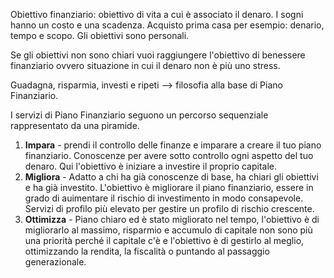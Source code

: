 Obiettivo finanziario: obiettivo di vita a cui è associato il denaro. 
I sogni hanno un costo e una scadenza. 
Acquisto prima casa per esempio: denario, tempo e scopo. 
Gli obiettivi sono personali. 

Se gli obiettivi non sono chiari vuoi raggiungere l'obiettivo di benessere finanziario ovvero situazione in cui il denaro non è più uno stress. 

Guadagna, risparmia, investi e ripeti --> filosofia alla base di Piano Finanziario. 

I servizi di Piano Finanziario seguono un percorso sequenziale rappresentato da una piramide.

1. **Impara** - prendi il controllo delle finanze e imparare a creare il tuo piano finanziario. Conoscenze per avere sotto controllo ogni aspetto del tuo denaro. Qui l'obiettivo è iniziare a investire il proprio capitale. 
2. **Migliora** - Adatto a chi ha già conoscenze di base, ha chiari gli obiettivi e ha già investito. L'obiettivo è migliorare il piano finanziario, essere in grado di auimentare il rischio di investimento in modo consapevole. Servizi di profilo più elevato per gestire un profilo di rischio crescente. 
3. **Ottimizza** - Piano chiaro ed è stato migliorato nel tempo, l'obiettivo è di migliorarlo al massimo, risparmio e accumulo di capitale non sono più una priorità perché il capitale c'è e l'obiettivo è di gestirlo al meglio, ottimizzando la rendita, la fiscalità o puntando al passaggio generazionale. 